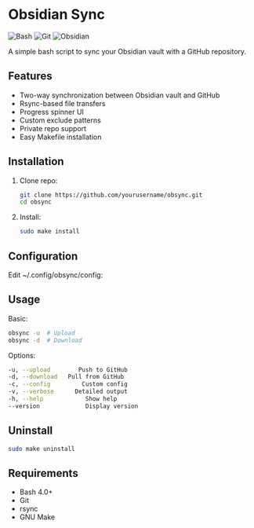 # Obsidian Sync

![Bash](https://img.shields.io/badge/shell_script-%23121011.svg?style=for-the-badge&logo=gnu-bash&logoColor=white)
![Git](https://img.shields.io/badge/git-%23F05033.svg?style=for-the-badge&logo=git&logoColor=white)
![Obsidian](https://img.shields.io/badge/Obsidian-%23483699.svg?style=for-the-badge&logo=obsidian&logoColor=white)

A simple bash script to sync your Obsidian vault with a GitHub repository.

## Features

- Two-way synchronization between Obsidian vault and GitHub
- Rsync-based file transfers
- Progress spinner UI
- Custom exclude patterns
- Private repo support
- Easy Makefile installation

## Installation

1. Clone repo:
	```bash
	git clone https://github.com/yourusername/obsync.git
	cd obsync
	```

2. Install:
	```bash
	sudo make install
	```
## Configuration

Edit ~/.config/obsync/config:
## Usage

Basic:
```bash
obsync -u  # Upload
obsync -d  # Download
```

Options:
```bash
-u, --upload        Push to GitHub
-d, --download   Pull from GitHub
-c, --config         Custom config
-v, --verbose      Detailed output
-h, --help            Show help
--version             Display version
```	
## Uninstall

```bash
sudo make uninstall
```

## Requirements

- Bash 4.0+
- Git
- rsync
- GNU Make
